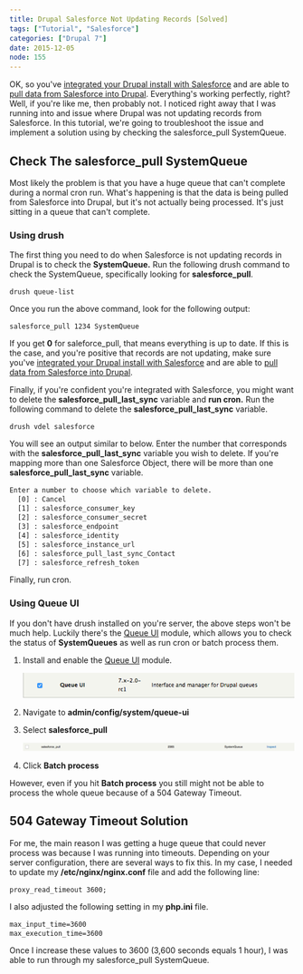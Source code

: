 ```yaml
---
title: Drupal Salesforce Not Updating Records [Solved]
tags: ["Tutorial", "Salesforce"]
categories: ["Drupal 7"]
date: 2015-12-05
node: 155
---
```


OK, so you've [integrated your Drupal install with Salesforce](/blog/integrate-salesforce-local-drupal-installation) and are able to [pull data from Salesforce into Drupal](/blog/pulling-data-salesforce-drupal). Everything's working perfectly, right? Well, if you're like me, then probably not. I noticed right away that I was running into and issue where Drupal was not updating records from Salesforce. In this tutorial, we're going to troubleshoot the issue and implement a solution using by checking the salesforce_pull SystemQueue.

## Check The salesforce_pull SystemQueue

Most likely the problem is that you have a huge queue that can't complete during a normal cron run. What's happening is that the data is being pulled from Salesforce into Drupal, but it's not actually being processed. It's just sitting in a queue that can't complete.

### Using drush

The first thing you need to do when Salesforce is not updating records in Drupal is to check the **SystemQueue.** Run the following drush command to check the SystemQueue, specifically looking for **salesforce_pull**.

```text
drush queue-list
```

Once you run the above command, look for the following output:

```text
salesforce_pull 1234 SystemQueue
```

If you get **0** for saleforce_pull, that means everything is up to date. If this is the case, and you're positive that records are not updating, make sure you've [integrated your Drupal install with Salesforce](/blog/integrate-salesforce-local-drupal-installation) and are able to [pull data from Salesforce into Drupal](/blog/pulling-data-salesforce-drupal).

Finally, if you're confident you're integrated with Salesforce, you might want to delete the **salesforce_pull_last_sync** variable and **run cron.** Run the following command to delete the **salesforce_pull_last_sync** variable.

```text
drush vdel salesforce
```

You will see an output similar to below. Enter the number that corresponds with the **salesforce_pull_last_sync** variable you wish to delete. If you're mapping more than one Salesforce Object, there will be more than one **salesforce_pull_last_sync** variable.

```text
Enter a number to choose which variable to delete.
  [0] : Cancel
  [1] : salesforce_consumer_key
  [2] : salesforce_consumer_secret
  [3] : salesforce_endpoint
  [4] : salesforce_identity
  [5] : salesforce_instance_url
  [6] : salesforce_pull_last_sync_Contact
  [7] : salesforce_refresh_token
```

Finally, run cron.

### Using Queue UI

If you don't have drush installed on you're server, the above steps won't be much help. Luckily there's the [Queue UI](https://www.drupal.org/project/queue_ui) module, which allows you to check the status of **SystemQueues** as well as run cron or batch process them.

1. Install and enable the [Queue UI](https://www.drupal.org/project/queue_ui) module.

   ![](/assets/images/posts/drupal-salesforce-not-updating-records-solved/Screen-Shot-2015-12-04-at-9.13.18-PM.png)

2. Navigate to **admin/config/system/queue-ui**
3. Select **salesforce_pull**

   ![](/assets/images/posts/drupal-salesforce-not-updating-records-solved/Screen-Shot-2015-12-04-at-8.33.28-PM.png)

4. Click **Batch process**

However, even if you hit **Batch process** you still might not be able to process the whole queue because of a 504 Gateway Timeout.

## 504 Gateway Timeout Solution

For me, the main reason I was getting a huge queue that could never process was because I was running into timeouts. Depending on your server configuration, there are several ways to fix this. In my case, I needed to update my **/etc/nginx/nginx.conf** file and add the following line:

```text
proxy_read_timeout 3600;
```

I also adjusted the following setting in my **php.ini** file.

```text
max_input_time=3600
max_execution_time=3600
```

Once I increase these values to 3600 (3,600 seconds equals 1 hour), I was able to run through my salesforce_pull SystemQueue.
